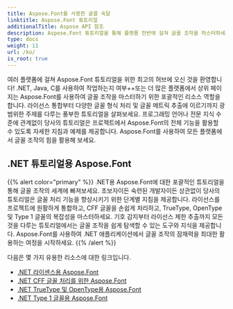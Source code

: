 ```yaml
---
title: Aspose.Font를 사용한 글꼴 숙달
linktitle: Aspose.Font 튜토리얼
additionalTitle: Aspose API 참조
description: Aspose.Font 튜토리얼을 통해 플랫폼 전반에 걸쳐 글꼴 조작을 마스터하세요. .NET에서 Java, C++ 등에 이르기까지 글꼴 처리 기능을 손쉽게 잠금 해제할 수 있습니다.
type: docs
weight: 11
url: /ko/
is_root: true
---
```


여러 플랫폼에 걸쳐 Aspose.Font 튜토리얼을 위한 최고의 허브에 오신 것을 환영합니다! .NET, Java, C를 사용하여 작업하는지 여부++또는 더 많은 플랫폼에서 상위 페이지는 Aspose.Font를 사용하여 글꼴 조작을 마스터하기 위한 포괄적인 리소스 역할을 합니다. 라이선스 통합부터 다양한 글꼴 형식 처리 및 글꼴 메트릭 추출에 이르기까지 광범위한 주제를 다루는 풍부한 튜토리얼을 살펴보세요. 프로그래밍 언어나 전문 지식 수준에 관계없이 당사의 튜토리얼은 프로젝트에서 Aspose.Font의 전체 기능을 활용할 수 있도록 자세한 지침과 예제를 제공합니다. Aspose.Font를 사용하여 모든 플랫폼에서 글꼴 조작의 힘을 활용해 보세요.

## .NET 튜토리얼용 Aspose.Font
{{% alert color="primary" %}}
.NET용 Aspose.Font에 대한 포괄적인 튜토리얼을 통해 글꼴 조작의 세계에 빠져보세요. 초보자이든 숙련된 개발자이든 상관없이 당사의 튜토리얼은 글꼴 처리 기능을 향상시키기 위한 단계별 지침을 제공합니다. 라이선스를 프로젝트에 원활하게 통합하고, CFF 글꼴을 손쉽게 처리하고, TrueType, OpenType 및 Type 1 글꼴의 복잡성을 마스터하세요. 기호 감지부터 라이선스 제한 추출까지 모든 것을 다루는 튜토리얼에서는 글꼴 조작을 쉽게 탐색할 수 있는 도구와 지식을 제공합니다. Aspose.Font를 사용하여 .NET 애플리케이션에서 글꼴 조작의 잠재력을 최대한 활용하는 여정을 시작하세요.
{{% /alert %}}

다음은 몇 가지 유용한 리소스에 대한 링크입니다.
 
- [.NET 라이센스용 Aspose.Font](./net/licensing/)
- [.NET CFF 글꼴 처리를 위한 Aspose.Font](./net/cff-font-handling/)
- [.NET TrueType 및 OpenType용 Aspose.Font](./net/truetype-opentype/)
- [.NET Type 1 글꼴용 Aspose.Font](./net/aspose-font-net-type1-font/)
